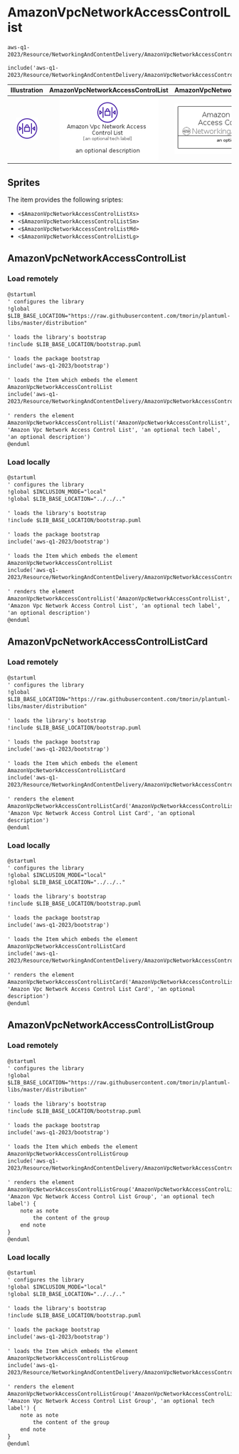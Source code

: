 # AmazonVpcNetworkAccessControlList


```text
aws-q1-2023/Resource/NetworkingAndContentDelivery/AmazonVpcNetworkAccessControlList
```

```text
include('aws-q1-2023/Resource/NetworkingAndContentDelivery/AmazonVpcNetworkAccessControlList')
```



| Illustration | AmazonVpcNetworkAccessControlList | AmazonVpcNetworkAccessControlListCard | AmazonVpcNetworkAccessControlListGroup |
| :---: | :---: | :---: | :---: |
| ![illustration for Illustration](../../../aws-q1-2023/Resource/NetworkingAndContentDelivery/AmazonVpcNetworkAccessControlList.png) | ![illustration for AmazonVpcNetworkAccessControlList](../../../aws-q1-2023/Resource/NetworkingAndContentDelivery/AmazonVpcNetworkAccessControlList.Local.png) | ![illustration for AmazonVpcNetworkAccessControlListCard](../../../aws-q1-2023/Resource/NetworkingAndContentDelivery/AmazonVpcNetworkAccessControlListCard.Local.png) | ![illustration for AmazonVpcNetworkAccessControlListGroup](../../../aws-q1-2023/Resource/NetworkingAndContentDelivery/AmazonVpcNetworkAccessControlListGroup.Local.png) |



## Sprites
The item provides the following sriptes:

- `<$AmazonVpcNetworkAccessControlListXs>`
- `<$AmazonVpcNetworkAccessControlListSm>`
- `<$AmazonVpcNetworkAccessControlListMd>`
- `<$AmazonVpcNetworkAccessControlListLg>`





## AmazonVpcNetworkAccessControlList

### Load remotely
```plantuml
@startuml
' configures the library
!global $LIB_BASE_LOCATION="https://raw.githubusercontent.com/tmorin/plantuml-libs/master/distribution"

' loads the library's bootstrap
!include $LIB_BASE_LOCATION/bootstrap.puml

' loads the package bootstrap
include('aws-q1-2023/bootstrap')

' loads the Item which embeds the element AmazonVpcNetworkAccessControlList
include('aws-q1-2023/Resource/NetworkingAndContentDelivery/AmazonVpcNetworkAccessControlList')

' renders the element
AmazonVpcNetworkAccessControlList('AmazonVpcNetworkAccessControlList', 'Amazon Vpc Network Access Control List', 'an optional tech label', 'an optional description')
@enduml
```

### Load locally
```plantuml
@startuml
' configures the library
!global $INCLUSION_MODE="local"
!global $LIB_BASE_LOCATION="../../.."

' loads the library's bootstrap
!include $LIB_BASE_LOCATION/bootstrap.puml

' loads the package bootstrap
include('aws-q1-2023/bootstrap')

' loads the Item which embeds the element AmazonVpcNetworkAccessControlList
include('aws-q1-2023/Resource/NetworkingAndContentDelivery/AmazonVpcNetworkAccessControlList')

' renders the element
AmazonVpcNetworkAccessControlList('AmazonVpcNetworkAccessControlList', 'Amazon Vpc Network Access Control List', 'an optional tech label', 'an optional description')
@enduml
```

## AmazonVpcNetworkAccessControlListCard

### Load remotely
```plantuml
@startuml
' configures the library
!global $LIB_BASE_LOCATION="https://raw.githubusercontent.com/tmorin/plantuml-libs/master/distribution"

' loads the library's bootstrap
!include $LIB_BASE_LOCATION/bootstrap.puml

' loads the package bootstrap
include('aws-q1-2023/bootstrap')

' loads the Item which embeds the element AmazonVpcNetworkAccessControlListCard
include('aws-q1-2023/Resource/NetworkingAndContentDelivery/AmazonVpcNetworkAccessControlList')

' renders the element
AmazonVpcNetworkAccessControlListCard('AmazonVpcNetworkAccessControlListCard', 'Amazon Vpc Network Access Control List Card', 'an optional description')
@enduml
```

### Load locally
```plantuml
@startuml
' configures the library
!global $INCLUSION_MODE="local"
!global $LIB_BASE_LOCATION="../../.."

' loads the library's bootstrap
!include $LIB_BASE_LOCATION/bootstrap.puml

' loads the package bootstrap
include('aws-q1-2023/bootstrap')

' loads the Item which embeds the element AmazonVpcNetworkAccessControlListCard
include('aws-q1-2023/Resource/NetworkingAndContentDelivery/AmazonVpcNetworkAccessControlList')

' renders the element
AmazonVpcNetworkAccessControlListCard('AmazonVpcNetworkAccessControlListCard', 'Amazon Vpc Network Access Control List Card', 'an optional description')
@enduml
```

## AmazonVpcNetworkAccessControlListGroup

### Load remotely
```plantuml
@startuml
' configures the library
!global $LIB_BASE_LOCATION="https://raw.githubusercontent.com/tmorin/plantuml-libs/master/distribution"

' loads the library's bootstrap
!include $LIB_BASE_LOCATION/bootstrap.puml

' loads the package bootstrap
include('aws-q1-2023/bootstrap')

' loads the Item which embeds the element AmazonVpcNetworkAccessControlListGroup
include('aws-q1-2023/Resource/NetworkingAndContentDelivery/AmazonVpcNetworkAccessControlList')

' renders the element
AmazonVpcNetworkAccessControlListGroup('AmazonVpcNetworkAccessControlListGroup', 'Amazon Vpc Network Access Control List Group', 'an optional tech label') {
    note as note
        the content of the group
    end note
}
@enduml
```

### Load locally
```plantuml
@startuml
' configures the library
!global $INCLUSION_MODE="local"
!global $LIB_BASE_LOCATION="../../.."

' loads the library's bootstrap
!include $LIB_BASE_LOCATION/bootstrap.puml

' loads the package bootstrap
include('aws-q1-2023/bootstrap')

' loads the Item which embeds the element AmazonVpcNetworkAccessControlListGroup
include('aws-q1-2023/Resource/NetworkingAndContentDelivery/AmazonVpcNetworkAccessControlList')

' renders the element
AmazonVpcNetworkAccessControlListGroup('AmazonVpcNetworkAccessControlListGroup', 'Amazon Vpc Network Access Control List Group', 'an optional tech label') {
    note as note
        the content of the group
    end note
}
@enduml
```

